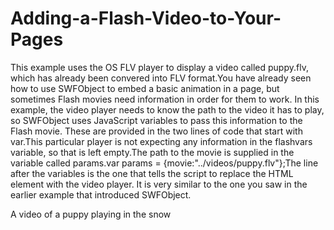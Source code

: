 # Adding-a-Flash-Video-to-Your-Pages

This example uses the OS FLV player to display a video called puppy.flv, which has already been convered into FLV format.You have already seen how to use SWFObject to embed a 
basic animation in a page, but sometimes Flash movies need information in order for them to work. In this example, the video player needs to know the path to the video it has to play, so SWFObject uses JavaScript variables to pass this information to the Flash movie. These are provided in the two lines of code that start with var.This particular player is not expecting any information in the flashvars variable, so that is left empty.The path to the movie is supplied in the variable called params.var params = {movie:"../videos/puppy.flv"};The line after the variables is the one that tells the script to replace the HTML element with the video player. It is very similar to the one you saw in the earlier example that introduced SWFObject.

<!DOCTYPE html>
<html>
  <head>
    <title>Adding a Flash Video</title>
    <script type="text/javascript" 
     src="http://ajax.googleapis.com/ajax/libs/
     swfobject/2.2/swfobject.js"></script>
     <script type="text/javascript">
     var flashvars = {};
     var params = {movie:"../video/puppy.flv"};
     swfobject.embedSWF("flash/splayer.swf", 
     "snow", "400", "320", "8.0.0", 
     flashvars, params);</script>
  </head>
  <body>
    <div id="snow"><p>A video of a puppy playing in  the snow</p></div>
  </body>
</html>
